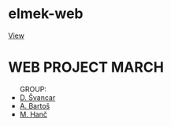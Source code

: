 # elmek-web
[View](https://deesdav.github.io/elmek-web/)
<h1>WEB PROJECT MARCH</h1>
<ul style="list-style-type: square;">GROUP:
<li><a href="https://github.com/deesdav">D. Švancar</a></li>
<li><a href="https://github.com/Ejdmmm">A. Bartoš</a></li>
<li><a href="https://github.com/Mirecek2011CZ">M. Hanč</a></li>
</ul>

